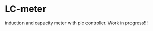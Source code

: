 # LC-meter
 induction and capacity meter with pic controller.
 Work in progress!!!
<!--stackedit_data:
eyJoaXN0b3J5IjpbMTQ3NDQ2MDM3N119
-->